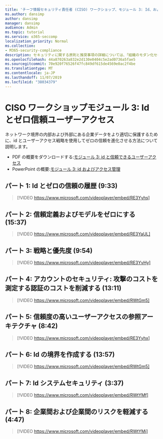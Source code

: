 ```yaml
---
title: 'チーフ情報セキュリティ責任者 (CISO) ワークショップ、モジュール 3: Id、およびアクセス管理'
ms.author: dansimp
author: dansimp
manager: dansimp
audience: Admin
ms.topic: tutorial
ms.service: o365-seccomp
localization_priority: Normal
ms.collection:
- M365-security-compliance
description: セキュリティに関する原則と推奨事項の詳細については、「組織のモダン化セキュリティ」を参照してください。
ms.openlocfilehash: 44a870263a832e2d130e0404c5e2ad0736a5fae5
ms.sourcegitcommit: 70e920f76526f47fc849df615de4569e0ac2f4be
ms.translationtype: MT
ms.contentlocale: ja-JP
ms.lasthandoff: 11/07/2019
ms.locfileid: "38034379"
---
```

# <a name="ciso-workshop-module-3-identity-and-zero-trust-user-access"></a>CISO ワークショップモジュール 3: Id とゼロ信頼ユーザーアクセス

ネットワーク境界の内部および外部にある企業データをより適切に保護するために、id とユーザーアクセス戦略を使用してゼロの信頼を進化させる方法について説明します。

- PDF の概要をダウンロードする:[モジュール 3: id と信頼できるユーザーアクセス](../media/ciso-workshop-3-identity-and-zero-trust-user-access.pdf)
- PowerPoint の概要:[モジュール 3: id およびアクセス管理](../media/ciso-workshop-3-identity-and-zero-trust-user-access.pptx)

## <a name="part-1-identity-and-zero-trust-history-933"></a>パート 1: Id とゼロの信頼の履歴 (9:33)

> [!VIDEO https://www.microsoft.com/videoplayer/embed/RE3Yyhs]

## <a name="part-2-zero-trust-definition-and-models-1537"></a>パート 2: 信頼定義およびモデルをゼロにする (15:37)

> [!VIDEO https://www.microsoft.com/videoplayer/embed/RE3YaUL]

## <a name="part-3-strategy-and-priorities-954"></a>パート 3: 戦略と優先度 (9:54)

> [!VIDEO https://www.microsoft.com/videoplayer/embed/RE3YvHy]

## <a name="part-4-account-security-measuring-cost-of-attack-password-less-authentication-1311"></a>パート 4: アカウントのセキュリティ: 攻撃のコストを測定する認証のコストを削減する (13:11)

> [!VIDEO https://www.microsoft.com/videoplayer/embed/RWtGm5]

##  <a name="part-5-zero-trust-user-access-reference-architecture-842"></a>パート 5: 信頼度の高いユーザーアクセスの参照アーキテクチャ (8:42)

> [!VIDEO https://www.microsoft.com/videoplayer/embed/RE3Yyhx]

##  <a name="part-6-build-an-identity-perimeter-1357"></a>パート 6: Id の境界を作成する (13:57)

> [!VIDEO https://www.microsoft.com/videoplayer/embed/RWtGm5]

## <a name="part-7-identity-system-security-337"></a>パート 7: Id システムセキュリティ (3:37)

> [!VIDEO https://www.microsoft.com/videoplayer/embed/RWtYMf]

##  <a name="part-8-lowering-risk-using-business-to-business-and-business-to-customer-447"></a>パート 8: 企業間および企業間のリスクを軽減する (4:47)

> [!VIDEO https://www.microsoft.com/videoplayer/embed/RWtYMi]
